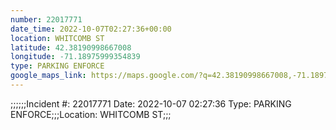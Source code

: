 ```yaml
---
number: 22017771
date_time: 2022-10-07T02:27:36+00:00
location: WHITCOMB ST
latitude: 42.38190998667008
longitude: -71.18975999354839
type: PARKING ENFORCE
google_maps_link: https://maps.google.com/?q=42.38190998667008,-71.18975999354839
---
```


;;;;;;Incident #: 22017771   Date: 2022-10-07 02:27:36   Type: PARKING ENFORCE;;;Location: WHITCOMB ST;;;
